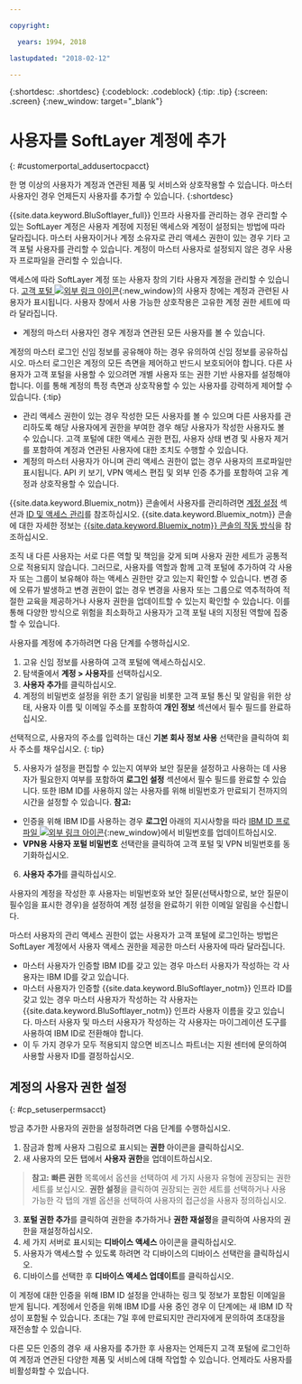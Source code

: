 ```yaml
---

copyright:

  years: 1994, 2018

lastupdated: "2018-02-12"

---
```


{:shortdesc: .shortdesc}
{:codeblock: .codeblock}
{:tip: .tip}
{:screen: .screen}
{:new_window: target="_blank"}


# 사용자를 SoftLayer 계정에 추가
{: #customerportal_addusertocpacct}

한 명 이상의 사용자가 계정과 연관된 제품 및 서비스와 상호작용할 수 있습니다. 마스터 사용자인 경우 언제든지 사용자를 추가할 수 있습니다.
{:shortdesc}

{{site.data.keyword.BluSoftlayer_full}} 인프라 사용자를 관리하는 경우 관리할 수 있는 SoftLayer 계정은 사용자 계정에 지정된 액세스와 계정이 설정되는 방법에 따라 달라집니다. 마스터 사용자이거나 계정 소유자로 관리 액세스 권한이 있는 경우 기타 고객 포털 사용자를 관리할 수 있습니다. 계정이 마스터 사용자로 설정되지 않은 경우 사용자 프로파일을 관리할 수 있습니다.

액세스에 따라 SoftLayer 계정 또는 사용자 창의 기타 사용자 계정을 관리할 수 있습니다. [고객 포털 ![외부 링크 아이콘](../icons/launch-glyph.svg)](https://control.softlayer.com/){:new_window}의 사용자 창에는 계정과 관련된 사용자가 표시됩니다. 사용자 창에서 사용 가능한 상호작용은 고유한 계정 권한 세트에 따라 달라집니다.
  * 계정의 마스터 사용자인 경우 계정과 연관된 모든 사용자를 볼 수 있습니다.

  계정의 마스터 로그인 신임 정보를 공유해야 하는 경우 유의하여 신임 정보를 공유하십시오. 마스터 로그인은 계정의 모든 측면을 제어하고 반드시 보호되어야 합니다. 다른 사용자가 고객 포털을 사용할 수 있으려면 개별 사용자 또는 권한 기반 사용자를 설정해야 합니다. 이를 통해 계정의 특정 측면과 상호작용할 수 있는 사용자를 강력하게 제어할 수 있습니다.
  {:tip}
  * 관리 액세스 권한이 있는 경우 작성한 모든 사용자를 볼 수 있으며 다른 사용자를 관리하도록 해당 사용자에게 권한을 부여한 경우 해당 사용자가 작성한 사용자도 볼 수 있습니다. 고객 포털에 대한 액세스 권한 편집, 사용자 상태 변경 및 사용자 제거를 포함하여 계정과 연관된 사용자에 대한 조치도 수행할 수 있습니다.
  * 계정의 마스터 사용자가 아니며 관리 액세스 권한이 없는 경우 사용자의 프로파일만 표시됩니다.  API 키 보기, VPN 액세스 편집 및 외부 인증 추가를 포함하여 고유 계정과 상호작용할 수 있습니다.

{{site.data.keyword.Bluemix_notm}} 콘솔에서 사용자를 관리하려면 [계정 설정](/docs/account/adminpublic.html#signing-up-for-ibm-cloud) 섹션과 [ID 및 액세스 관리](/docs/iam/quickstart.html#getstarted)를 참조하십시오. {{site.data.keyword.Bluemix_notm}} 콘솔에 대한 자세한 정보는 [{{site.data.keyword.Bluemix_notm}} 콘솔의 작동 방식](/docs/overview/ui.html#ui)을 참조하십시오.

조직 내 다른 사용자는 서로 다른 역할 및 책임을 갖게 되며 사용자 권한 세트가 공통적으로 적용되지 않습니다. 그러므로, 사용자를 역할과 함께 고객 포털에 추가하여 각 사용자 또는 그룹이 보유해야 하는 액세스 권한만 갖고 있는지 확인할 수 있습니다. 변경 중에 오류가 발생하고 변경 권한이 없는 경우 변경을 사용자 또는 그룹으로 역추적하여 적절한 교육을 제공하거나 사용자 권한을 업데이트할 수 있는지 확인할 수 있습니다. 이를 통해 다양한 방식으로 위험을 최소화하고 사용자가 고객 포털 내의 지정된 역할에 집중할 수 있습니다.

사용자를 계정에 추가하려면 다음 단계를 수행하십시오.

1. 고유 신임 정보를 사용하여 고객 포털에 액세스하십시오.
2. 탐색줄에서 **계정 > 사용자**를 선택하십시오.
3. **사용자 추가**를 클릭하십시오.
4. 계정의 비밀번호 설정을 위한 초기 알림을 비롯한 고객 포털 통신 및 알림을 위한 상태, 사용자 이름 및 이메일 주소를 포함하여 **개인 정보** 섹션에서 필수 필드를 완료하십시오.

  선택적으로, 사용자의 주소를 입력하는 대신 **기본 회사 정보 사용** 선택란을 클릭하여 회사 주소를 채우십시오.
  {: tip}

5. 사용자가 설정을 편집할 수 있는지 여부와 보안 질문을 설정하고 사용하는 데 사용자가 필요한지 여부를 포함하여 **로그인 설정** 섹션에서 필수 필드를 완료할 수 있습니다. 또한 IBM ID를 사용하지 않는 사용자를 위해 비밀번호가 만료되기 전까지의 시간을 설정할 수 있습니다.
**참고:**
* 인증을 위해 IBM ID를 사용하는 경우 **로그인** 아래의 지시사항을 따라 [IBM ID 프로파일 ![외부 링크 아이콘](../icons/launch-glyph.svg)](https://www.ibm.com/account/profile){:new_window}에서 비밀번호를 업데이트하십시오.
* **VPN용 사용자 포털 비밀번호** 선택란을 클릭하여 고객 포털 및 VPN 비밀번호를 동기화하십시오.
6. **사용자 추가**를 클릭하십시오.

사용자의 계정을 작성한 후 사용자는 비밀번호와 보안 질문(선택사항으로, 보안 질문이 필수임을 표시한 경우)을 설정하여 계정 설정을 완료하기 위한 이메일 알림을 수신합니다.

마스터 사용자의 관리 액세스 권한이 없는 사용자가 고객 포털에 로그인하는 방법은 SoftLayer 계정에서 사용자 액세스 권한을 제공한 마스터 사용자에 따라 달라집니다.
  * 마스터 사용자가 인증할 IBM ID를 갖고 있는 경우 마스터 사용자가 작성하는 각 사용자는 IBM ID를 갖고 있습니다.
  * 마스터 사용자가 인증할 {{site.data.keyword.BluSoftlayer_notm}} 인프라 ID를 갖고 있는 경우 마스터 사용자가 작성하는 각 사용자는 {{site.data.keyword.BluSoftlayer_notm}} 인프라 사용자 이름을 갖고 있습니다. 마스터 사용자 및 마스터 사용자가 작성하는 각 사용자는 마이그레이션 도구를 사용하여 IBM ID로 전환해야 합니다.
  * 이 두 가지 경우가 모두 적용되지 않으면 비즈니스 파트너는 지원 센터에 문의하여 사용할 사용자 ID를 결정하십시오.

## 계정의 사용자 권한 설정
{: #cp_setuserpermsacct}

방금 추가한 사용자의 권한을 설정하려면 다음 단계를 수행하십시오.

1. 잠금과 함께 사용자 그림으로 표시되는 **권한** 아이콘을 클릭하십시오.
2. 새 사용자의 모든 탭에서 **사용자 권한**을 업데이트하십시오.
> **참고:** **빠른 권한** 목록에서 옵션을 선택하여 세 가지 사용자 유형에 권장되는 권한 세트를 보십시오. **권한 설정**을 클릭하여 권장되는 권한 세트를 선택하거나
사용 가능한 각 탭의 개별 옵션을 선택하여 사용자의 접근성을 사용자 정의하십시오.
3. **포털 권한 추가**를 클릭하여 권한을 추가하거나 **권한 재설정**을 클릭하여 사용자의 권한을 재설정하십시오.
4. 세 가지 서버로 표시되는 **디바이스 액세스** 아이콘을 클릭하십시오.
5. 사용자가 액세스할 수 있도록 하려면 각 디바이스의 디바이스 선택란을 클릭하십시오.
6. 디바이스를 선택한 후 **디바이스 액세스 업데이트**를 클릭하십시오.

이 계정에 대한 인증을 위해 IBM ID 설정을 안내하는 링크 및 정보가 포함된 이메일을 받게 됩니다. 계정에서 인증을 위해 IBM ID를 사용 중인 경우 이 단계에는 새 IBM ID 작성이 포함될 수 있습니다. 초대는 7일 후에 만료되지만 관리자에게 문의하여 초대장을 재전송할 수 있습니다.

다른 모든 인증의 경우 새 사용자를 추가한 후 사용자는 언제든지 고객 포털에 로그인하여 계정과 연관된 다양한 제품 및 서비스에 대해 작업할 수 있습니다. 언제라도 사용자를 비활성화할 수 있습니다.
